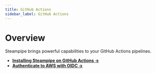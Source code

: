 ```yaml
---
title: GitHub Actions
sidebar_label: GitHub Actions
---
```


# Overview

Steampipe brings powerful capabilities to your GitHub Actions pipelines.

- **[Installing Steampipe on GitHub Actions →](/docs/integrations/github_actions/installing_steampipe)**
- **[Authenticate to AWS with OIDC →](/docs/integrations/github_actions/aws_oidc)**

